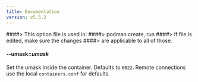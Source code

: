 ```yaml
---
title: Documentation
version: v5.5.2
---
```


####> This option file is used in:
####>   podman create, run
####> If file is edited, make sure the changes
####> are applicable to all of those.
#### **--umask**=*umask*

Set the umask inside the container. Defaults to `0022`.
Remote connections use the local `containers.conf` for defaults.
